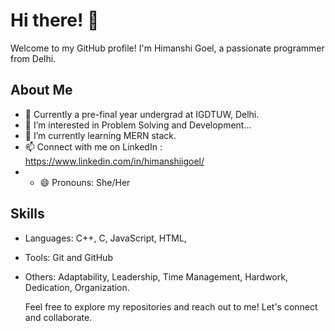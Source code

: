 # Hi there! 👋

Welcome to my GitHub profile! I'm Himanshi Goel, a passionate programmer from Delhi.

## About Me
- 💼 Currently a pre-final year undergrad at IGDTUW, Delhi.
-  👀 I’m interested in Problem Solving and Development...
- 🌱 I’m currently learning MERN stack.
- 📫 Connect with me on LinkedIn : https://www.linkedin.com/in/himanshiigoel/
- - 😄 Pronouns: She/Her

## Skills
- Languages: C++, C, JavaScript, HTML,
- Tools: Git and GitHub
- Others:  Adaptability, Leadership, Time Management, Hardwork, Dedication, Organization.
  

  Feel free to explore my repositories and reach out to me! Let's connect and collaborate.

<!---
HimanshiGoel10/HimanshiGoel10 is a ✨ special ✨ repository because its `README.md` (this file) appears on your GitHub profile.
You can click the Preview link to take a look at your changes.
--->
